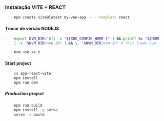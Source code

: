 ### Instalação VITE + REACT
```sh
    npm create vite@latest my-vue-app -- --template react
```
#### Trocar de versão NODEJS
```sh
    export NVM_DIR="$([ -z "${XDG_CONFIG_HOME-}" ] && printf %s "${HOME}/.nvm" || printf %s "${XDG_CONFIG_HOME}/nvm")"
    [ -s "$NVM_DIR/nvm.sh" ] && \. "$NVM_DIR/nvm.sh" # This loads nvm

    nvm use xx.x
```
#### Start project
```sh
    cd app-react-vite
    npm install
    npm run dev
```

##### Production project
```sh
    npm run build
    npm install -g serve
    serve -s build
```